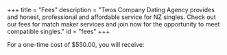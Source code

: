 +++
title = "Fees"
description = "Twos Company Dating Agency provides and honest, professional and affordable service for NZ singles.  Check out our fees for match maker services and join now for the opportunity to meet compatible singles."
id = "fees"
+++

For a one-time cost of $550.00, you will receive:
